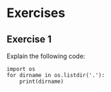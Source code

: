
# Exercises

## Exercise 1

Explain the following code:

    import os
    for dirname in os.listdir('.'):
        print(dirname)
